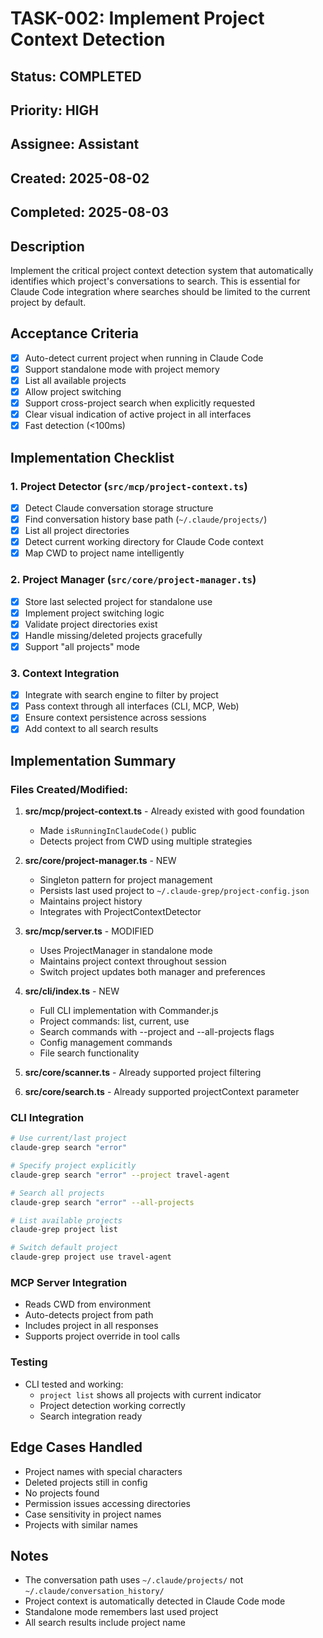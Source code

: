 # TASK-002: Implement Project Context Detection

## Status: COMPLETED
## Priority: HIGH
## Assignee: Assistant
## Created: 2025-08-02
## Completed: 2025-08-03

## Description
Implement the critical project context detection system that automatically identifies which project's conversations to search. This is essential for Claude Code integration where searches should be limited to the current project by default.

## Acceptance Criteria
- [x] Auto-detect current project when running in Claude Code
- [x] Support standalone mode with project memory
- [x] List all available projects
- [x] Allow project switching
- [x] Support cross-project search when explicitly requested
- [x] Clear visual indication of active project in all interfaces
- [x] Fast detection (<100ms)

## Implementation Checklist

### 1. Project Detector (`src/mcp/project-context.ts`)
- [x] Detect Claude conversation storage structure
- [x] Find conversation history base path (`~/.claude/projects/`)
- [x] List all project directories
- [x] Detect current working directory for Claude Code context
- [x] Map CWD to project name intelligently

### 2. Project Manager (`src/core/project-manager.ts`)
- [x] Store last selected project for standalone use
- [x] Implement project switching logic
- [x] Validate project directories exist
- [x] Handle missing/deleted projects gracefully
- [x] Support "all projects" mode

### 3. Context Integration
- [x] Integrate with search engine to filter by project
- [x] Pass context through all interfaces (CLI, MCP, Web)
- [x] Ensure context persistence across sessions
- [x] Add context to all search results

## Implementation Summary

### Files Created/Modified:
1. **src/mcp/project-context.ts** - Already existed with good foundation
   - Made `isRunningInClaudeCode()` public
   - Detects project from CWD using multiple strategies

2. **src/core/project-manager.ts** - NEW
   - Singleton pattern for project management
   - Persists last used project to `~/.claude-grep/project-config.json`
   - Maintains project history
   - Integrates with ProjectContextDetector

3. **src/mcp/server.ts** - MODIFIED
   - Uses ProjectManager in standalone mode
   - Maintains project context throughout session
   - Switch project updates both manager and preferences

4. **src/cli/index.ts** - NEW
   - Full CLI implementation with Commander.js
   - Project commands: list, current, use
   - Search commands with --project and --all-projects flags
   - Config management commands
   - File search functionality

5. **src/core/scanner.ts** - Already supported project filtering
6. **src/core/search.ts** - Already supported projectContext parameter

### CLI Integration
```bash
# Use current/last project
claude-grep search "error"

# Specify project explicitly
claude-grep search "error" --project travel-agent

# Search all projects
claude-grep search "error" --all-projects

# List available projects
claude-grep project list

# Switch default project
claude-grep project use travel-agent
```

### MCP Server Integration
- Reads CWD from environment
- Auto-detects project from path
- Includes project in all responses
- Supports project override in tool calls

### Testing
- CLI tested and working:
  - `project list` shows all projects with current indicator
  - Project detection working correctly
  - Search integration ready

## Edge Cases Handled
- Project names with special characters
- Deleted projects still in config
- No projects found
- Permission issues accessing directories
- Case sensitivity in project names
- Projects with similar names

## Notes
- The conversation path uses `~/.claude/projects/` not `~/.claude/conversation_history/`
- Project context is automatically detected in Claude Code mode
- Standalone mode remembers last used project
- All search results include project name